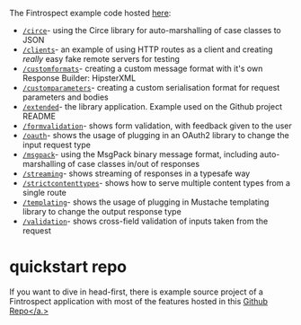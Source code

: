 The Fintrospect example code hosted [here](https://github.com/daviddenton/fintrospect/tree/master/src/main/scala/examples):

- <a href="https://github.com/daviddenton/fintrospect/tree/master/src/main/scala/examples/circe">```/circe```</a>- using the Circe library for auto-marshalling of case classes to JSON
- <a href="https://github.com/daviddenton/fintrospect/tree/master/src/main/scala/examples/clients">```/clients```</a>- an example of using HTTP routes as a client and creating *really* easy fake remote servers for testing
- <a href="https://github.com/daviddenton/fintrospect/tree/master/src/main/scala/examples/customformats">```/customformats```</a>- creating a custom message format with it's own Response Builder: HipsterXML
- <a href="https://github.com/daviddenton/fintrospect/tree/master/src/main/scala/examples/customparameters">```/customparameters```</a>- creating a custom serialisation format for request parameters and bodies
- <a href="https://github.com/daviddenton/fintrospect/tree/master/src/main/scala/examples/extended">```/extended```</a>- the library application. Example used on the Github project README
- <a href="https://github.com/daviddenton/fintrospect/tree/master/src/main/scala/examples/formvalidation">```/formvalidation```</a>- shows form validation, with feedback given to the user 
- <a href="https://github.com/daviddenton/fintrospect/tree/master/src/main/scala/examples/oauth">```/oauth```</a>- shows the usage of plugging in an OAuth2 library to change the input request type
- <a href="https://github.com/daviddenton/fintrospect/tree/master/src/main/scala/examples/msgpack">```/msgpack```</a>- using the MsgPack binary message format, including auto-marshalling of case classes in/out of responses
- <a href="https://github.com/daviddenton/fintrospect/tree/master/src/main/scala/examples/streaming">```/streaming```</a>- shows streaming of responses in a typesafe way
- <a href="https://github.com/daviddenton/fintrospect/tree/master/src/main/scala/examples/strictcontenttypes">```/strictcontenttypes```</a>- shows how to serve multiple content types from a single route
- <a href="https://github.com/daviddenton/fintrospect/tree/master/src/main/scala/examples/templating">```/templating```</a>- shows the usage of plugging in Mustache templating library to change the output response type
- <a href="https://github.com/daviddenton/fintrospect/tree/master/src/main/scala/examples/validation">```/validation```</a>- shows cross-field validation of inputs taken from the request 

# quickstart repo
If you want to dive in head-first, there is example source project of a Fintrospect application with most of the features hosted in this <a href="http://github.com/daviddenton/fintrospect-example-app">Github Repo</a.>
